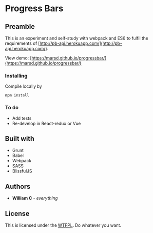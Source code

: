 # Progress Bars

## Preamble

This is an experiment and self-study with webpack and ES6 to fulfil the requirements of [http://pb-api.herokuapp.com/](http://pb-api.herokuapp.com/). 

View demo: [https://marsd.github.io/progressbar/](https://marsd.github.io/progressbar/)
 
### Installing

Compile locally by

```
npm install
```

### To do

* Add tests
* Re-develop in React-redux or Vue

## Built with

* Grunt
* Babel
* Webpack
* SASS
* BlissfulJS

## Authors

* **William C** - *everything* 

## License

This is licensed under the [WTFPL](http://sam.zoy.org/wtfpl/). Do whatever you want.